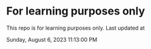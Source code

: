 # For learning purposes only
This repo is for learning purposes only.
Last updated at

Sunday, August 6, 2023 11:13:00 PM


